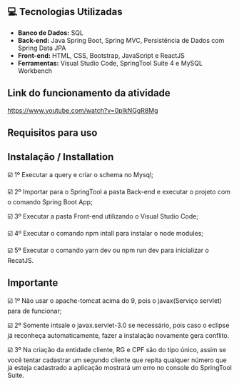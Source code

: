 
## :computer: Tecnologias Utilizadas

* **Banco de Dados:** SQL
* **Back-end:** Java Spring Boot, Spring MVC, Persistência de Dados com Spring Data JPA
* **Front-end:** HTML, CSS, Bootstrap, JavaScript e ReactJS
* **Ferramentas:** Visual Studio Code, SpringTool Suite 4 e MySQL Workbench 


## Link do funcionamento da atividade

https://www.youtube.com/watch?v=0pIkNGgR8Mg

## Requisitos para uso

## Instalação / Installation


☑️ 1º Executar a query e criar o schema no Mysql;

☑️ 2º Importar para o SpringTool a pasta Back-end e executar o projeto com o comando Spring Boot App;

☑️ 3º Executar a pasta Front-end utilizando o Visual Studio Code;

☑️ 4º Executar o comando npm intall para instalar o node modules;

☑️ 5º Executar o comando yarn dev ou npm run dev para inicializar o RecatJS.


## Importante


☑️ 1º Não usar o apache-tomcat acima do 9, pois o javax(Serviço servlet) para de funcionar;

☑️ 2º Somente intsale o javax.servlet-3.0 se necessário, pois caso o eclipse já reconheça automaticamente, fazer a instalação novamente gera conflito.

☑️ 3º Na criação da entidade cliente, RG e CPF são do tipo único, assim se você tentar cadastrar um segundo cliente que repita qualquer número que já esteja cadastrado a aplicação mostrará um erro no console do SpringTool Suite.
